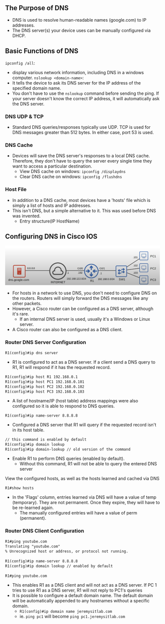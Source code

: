 ## The Purpose of DNS
* DNS is used to resolve human-readable names (google.com) to IP addresses.
* The DNS server(s) your device uses can be manually configured via DHCP.
## Basic Functions of DNS

`ipconfig /all`: 
* display various network information, including DNS in a windows computer.
`nslookup <domain-name>`:
* It tells the device to ask its DNS server for the IP address of the specified domain name.
* You don't have to use the `nslookup` command before sending the ping. If your server doesn't know the correct IP address, it will automatically ask the DNS server.
### DNS UDP & TCP
* Standard DNS queries/responses typically use UDP. TCP is used for DNS messages greater than 512 bytes. In either case, port 53 is used.
### DNS Cache
* Devices will save the DNS server's responses to a local DNS cache. Therefore, they don't have to query the server every single time they want to access a particular destination.
	* View DNS cache on windows: `ipconfig /displaydns`
	* Clear DNS cache on windows: `ipconfig /flushdns`
### Host File
* In addition to a DNS cache, most devices have a 'hosts' file which is simply a list of hosts and IP addresses.
* This isn't DNS, but a simple alternative to it. This was used before DNS was invented.
	* Entry structure(IP HostName)
## Configuring DNS in Cisco IOS
![DNS sample network topology](./img3/dns-sample-topology.png)
* For hosts in a network to use DNS, you don't need to configure DNS on the routers. Routers will simply forward the DNS messages like any other packets.
* However, a Cisco router can be configured as a DNS server, although it's rare.
	* If an internal DNS server is used, usually it's a Windows or Linux server.
* A Cisco router can also be configured as a DNS client.
### Router DNS Server Configuration
```
R1(config)#ip dns server
```
* R1 is configured to act as a DNS server. If a client send a DNS query to R1, R1 will respond if it has the requested record.

```
R1(config)#ip host R1 192.168.0.1
R1(config)#ip host PC1 192.168.0.101
R1(config)#ip host PC2 192.168.0.102
R1(config)#ip host PC3 192.168.0.103
```
* A list of hostname/IP (host table) address mappings were also configured so it is able to respond to DNS queries.

```
R1(config)#ip name-server 8.8.8.8
```
* Configured a DNS server that R1 will query if the requested record isn't in its host table.

```
// this command is enabled by default
R1(config)#ip domain lookup
R1(config)#ip domain-lookup // old version of the command
```
* Enable R1 to perform DNS queries (enabled by default).
	* Without this command, R1 will not be able to query the entered DNS server

View the configured hosts, as well as the hosts learned and cached via DNS
```
R1#show hosts
```
* In the 'Flags' column, entries learned via DNS will have a value of temp (temporary). They are not permanent. Once they expire, they will have to be re-learned again.
	* The manually configured entries will have a value of perm (permanent).
### Router DNS Client Configuration
```
R1#ping youtube.com
Translating "youtube.com"
% Unrecognized host or address, or protocol not running.

R1(config)#ip name-server 8.8.8.8
R1(config)#ip domain lookup // enabled by default

R1#ping youtube.com
```
* This enables R1 as a DNS client and will not act as a DNS server. If PC 1 tries to use R1 as a DNS server, R1 will not reply to PC1's queries
* It is possible to configure a default domain name. The default domain will be automatically appended to any hostnames without a specific domain.
	* `R1(config)#ip domain name jeremysitlab.com`
	* ie. `ping pc1` will become `ping pc1.jeremysitlab.com`